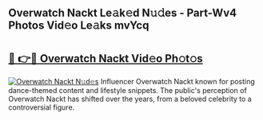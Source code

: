 ## Overwatch Nackt Le𝚊k𝚎d N𝚞𝚍es - Part-Wv4 Photos Vid𝚎o Le𝚊ks mvYcq

# <h2><a href="http://fb64952.evod.top/?m=Overwatch+Nackt">🔗 👉🔴 Overwatch Nackt Vid𝚎o Ph𝚘t𝚘s</a></h2>

[![Overwatch Nackt N𝚞d𝚎s](https://i.imgur.com/8V9OHl7.gif)](http://fb64952.evod.top/?m=Overwatch+Nackt)
Influencer Overwatch Nackt known for posting dance-themed content and lifestyle snippets. The public's perception of Overwatch Nackt has shifted over the years, from a beloved celebrity to a controversial figure. 

